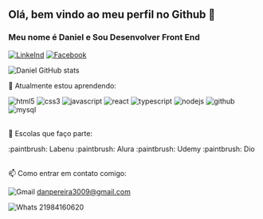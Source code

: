## Olá, bem vindo ao meu perfil no Github :punch:
### Meu nome é Daniel e Sou Desenvolver Front End 
[![LinkeInd](https://img.shields.io/badge/LinkedIn-0077B5?style=for-the-badge&logo=linkedin&logoColor=white)](https://www.linkedin.com/in/danielluizpereira87)
[![Facebook](https://img.shields.io/badge/Facebook-1877F2?style=for-the-badge&logo=facebook&logoColor=white)](https://www.facebook.com/profile.php?id=100076455139798)

![Daniel GitHub stats](https://github-readme-stats.vercel.app/api?username=danpereira3009&show_icons=true&theme=dark)

:book: Atualmente estou aprendendo:

<div style="display: inline_block">
  <img text-align="center" alt="html5" src="https://img.shields.io/badge/HTML5-E34F26?style=for-the-badge&logo=html5&logoColor=white" />
  <img text-align="center" alt="css3" src="https://img.shields.io/badge/CSS3-1572B6?style=for-the-badge&logo=css3&logoColor=white" />
  <img text-align="center" alt="javascript" src="https://img.shields.io/badge/JavaScript-F7DF1E?style=for-the-badge&logo=javascript&logoColor=black" />
  <img text-align="center" alt="react" src="https://img.shields.io/badge/React-20232A?style=for-the-badge&logo=react&logoColor=61DAFB" />
  <img text-align="center" alt="typescript" src="https://img.shields.io/badge/TypeScript-007ACC?style=for-the-badge&logo=typescript&logoColor=white" />
  <img text-align="center" alt="nodejs" src="https://img.shields.io/badge/Node.js-43853D?style=for-the-badge&logo=node.js&logoColor=white" />
  <img text-align="center" alt="github" src="https://img.shields.io/badge/GitHub-100000?style=for-the-badge&logo=github&logoColor=white" />
  <img text-align="center" alt="mysql" src=https://img.shields.io/badge/MySQL-005C84?style=for-the-badge&logo=mysql&logoColor=white />
</div><br/>

:school: Escolas que faço parte:

<div style="display: inline_block">
  :paintbrush: Labenu
  :paintbrush: Alura
  :paintbrush: Udemy
  :paintbrush: Dio
</div><br/>

📫 Como entrar em contato comigo:

![Gmail](https://img.shields.io/badge/Gmail-D14836?style=for-the-badge&logo=gmail&logoColor=white)
danpereira3009@gmail.com

![Whats](https://img.shields.io/badge/WhatsApp-25D366?style=for-the-badge&logo=whatsapp&logoColor=white)
21984160620
